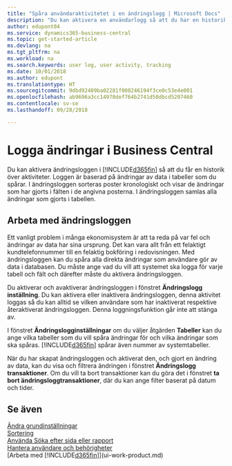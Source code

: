 ```yaml
---
title: "Spåra användaraktivitetet i en ändringslogg | Microsoft Docs"
description: "Du kan aktivera en användarlogg så att du har en historik över alla ändringar som gjorts i spårade tabeller."
author: edupont04
ms.service: dynamics365-business-central
ms.topic: get-started-article
ms.devlang: na
ms.tgt_pltfrm: na
ms.workload: na
ms.search.keywords: user log, user activity, tracking
ms.date: 10/01/2018
ms.author: edupont
ms.translationtype: HT
ms.sourcegitcommit: 9dbd92409ba02281f008246194f3ce0c53e4e001
ms.openlocfilehash: ab9696a3cc14970def764b2741d50dbcd5207460
ms.contentlocale: sv-se
ms.lasthandoff: 09/28/2018

---
```

# <a name="logging-changes-in-business-central"></a>Logga ändringar i Business Central
Du kan aktivera ändringsloggen i [!INCLUDE[d365fin](includes/d365fin_md.md)] så att du får en historik över aktiviteter. Loggen är baserad på ändringar av data i tabeller som du spårar. I ändringsloggen sorteras poster kronologiskt och visar de ändringar som har gjorts i fälten i de angivna posterna. I ändringsloggen samlas alla ändringar som gjorts i tabellen.  

## <a name="working-with-the-change-log"></a>Arbeta med ändringsloggen
Ett vanligt problem i många ekonomisystem är att ta reda på var fel och ändringar av data har sina ursprung. Det kan vara allt från ett felaktigt kundtelefonnummer till en felaktig bokföring i redovisningen. Med ändringsloggen kan du spåra alla direkta ändringar som användare gör av data i databasen. Du måste ange vad du vill att systemet ska logga för varje tabell och fält och därefter måste du aktivera ändringsloggen.  

Du aktiverar och avaktiverar ändringsloggen i fönstret **Ändringslogg inställning**. Du kan aktivera eller inaktivera ändringsloggen, denna aktivitet loggas så du kan alltid se vilken användare som har inaktiverat respektive återaktiverat ändringsloggen. Denna loggningsfunktion går inte att stänga av.  

I fönstret **Ändringslogginställningar** om du väljer åtgärden **Tabeller** kan du ange vilka tabeller som du vill spåra ändringar för och vilka ändringar som ska spåras. [!INCLUDE[d365fin](includes/d365fin_md.md)] spårar även nummer av systemtabeller.

När du har skapat ändringsloggen och aktiverat den, och gjort en ändring av data, kan du visa och filtrera ändringen i fönstret **Ändringslogg transaktioner**. Om du vill ta bort transaktioner kan du göra det i fönstret **ta bort ändringsloggtransaktioner**, där du kan ange filter baserat på datum och tider.  

## <a name="see-also"></a>Se även
[Ändra grundinställningar](ui-change-basic-settings.md)  
[Sortering](ui-sorting.md)  
[Använda Söka efter sida eller rapport](ui-search.md)  
[Hantera användare och behörigheter](ui-how-users-permissions.md)    
[Arbeta med [!INCLUDE[d365fin](includes/d365fin_md.md)]](ui-work-product.md)  

